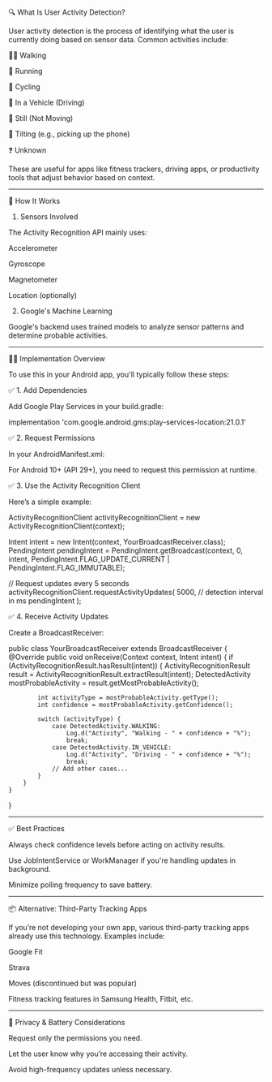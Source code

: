 🔍 What Is User Activity Detection?

User activity detection is the process of identifying what the user is currently doing based on sensor data. Common activities include:

🚶‍♂️ Walking

🏃 Running

🚴 Cycling

🚗 In a Vehicle (Driving)

🧍 Still (Not Moving)

📱 Tilting (e.g., picking up the phone)

❓ Unknown


These are useful for apps like fitness trackers, driving apps, or productivity tools that adjust behavior based on context.


---

🔧 How It Works

1. Sensors Involved

The Activity Recognition API mainly uses:

Accelerometer

Gyroscope

Magnetometer

Location (optionally)


2. Google's Machine Learning

Google's backend uses trained models to analyze sensor patterns and determine probable activities.


---

🧑‍💻 Implementation Overview

To use this in your Android app, you'll typically follow these steps:

✅ 1. Add Dependencies

Add Google Play Services in your build.gradle:

implementation 'com.google.android.gms:play-services-location:21.0.1'

✅ 2. Request Permissions

In your AndroidManifest.xml:

<uses-permission android:name="android.permission.ACTIVITY_RECOGNITION"/>

For Android 10+ (API 29+), you need to request this permission at runtime.

✅ 3. Use the Activity Recognition Client

Here’s a simple example:

ActivityRecognitionClient activityRecognitionClient = new ActivityRecognitionClient(context);

Intent intent = new Intent(context, YourBroadcastReceiver.class);
PendingIntent pendingIntent = PendingIntent.getBroadcast(context, 0, intent, PendingIntent.FLAG_UPDATE_CURRENT | PendingIntent.FLAG_IMMUTABLE);

// Request updates every 5 seconds
activityRecognitionClient.requestActivityUpdates(
        5000,  // detection interval in ms
        pendingIntent
);

✅ 4. Receive Activity Updates

Create a BroadcastReceiver:

public class YourBroadcastReceiver extends BroadcastReceiver {
    @Override
    public void onReceive(Context context, Intent intent) {
        if (ActivityRecognitionResult.hasResult(intent)) {
            ActivityRecognitionResult result = ActivityRecognitionResult.extractResult(intent);
            DetectedActivity mostProbableActivity = result.getMostProbableActivity();

            int activityType = mostProbableActivity.getType();
            int confidence = mostProbableActivity.getConfidence();

            switch (activityType) {
                case DetectedActivity.WALKING:
                    Log.d("Activity", "Walking - " + confidence + "%");
                    break;
                case DetectedActivity.IN_VEHICLE:
                    Log.d("Activity", "Driving - " + confidence + "%");
                    break;
                // Add other cases...
            }
        }
    }
}


---

✅ Best Practices

Always check confidence levels before acting on activity results.

Use JobIntentService or WorkManager if you're handling updates in background.

Minimize polling frequency to save battery.



---

📦 Alternative: Third-Party Tracking Apps

If you’re not developing your own app, various third-party tracking apps already use this technology. Examples include:

Google Fit

Strava

Moves (discontinued but was popular)

Fitness tracking features in Samsung Health, Fitbit, etc.



---

🔐 Privacy & Battery Considerations

Request only the permissions you need.

Let the user know why you’re accessing their activity.

Avoid high-frequency updates unless necessary.


